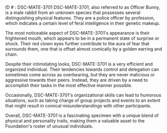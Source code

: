 ID # : DSC-MATE-3701
DSC-MATE-3701, also referred to as Officer Bunny, is a male rabbit from an unknown species that possesses several distinguishing physical features. They are a police officer by profession, which indicates a certain level of feral intelligence in their genetic makeup.

The most noticeable aspect of DSC-MATE-3701's appearance is their frightened mouth, which appears to be in a permanent state of surprise or shock. Their red clown eyes further contribute to the aura of fear that surrounds them, one that is offset almost comically by a golden earring and chain.

Despite their intimidating looks, DSC-MATE-3701 is a very efficient and organized individual. Their tendencies towards control and delegation can sometimes come across as overbearing, but they are never malicious or aggressive towards their peers. Instead, they are driven by a need to accomplish their tasks in the most effective manner possible.

Occasionally, DSC-MATE-3701's organizational skills can lead to humorous situations, such as taking charge of group projects and events to an extent that might result in comical misunderstandings with other participants.

Overall, DSC-MATE-3701 is a fascinating specimen with a unique blend of physical and personality traits, making them a valuable asset to the Foundation's roster of unusual individuals.